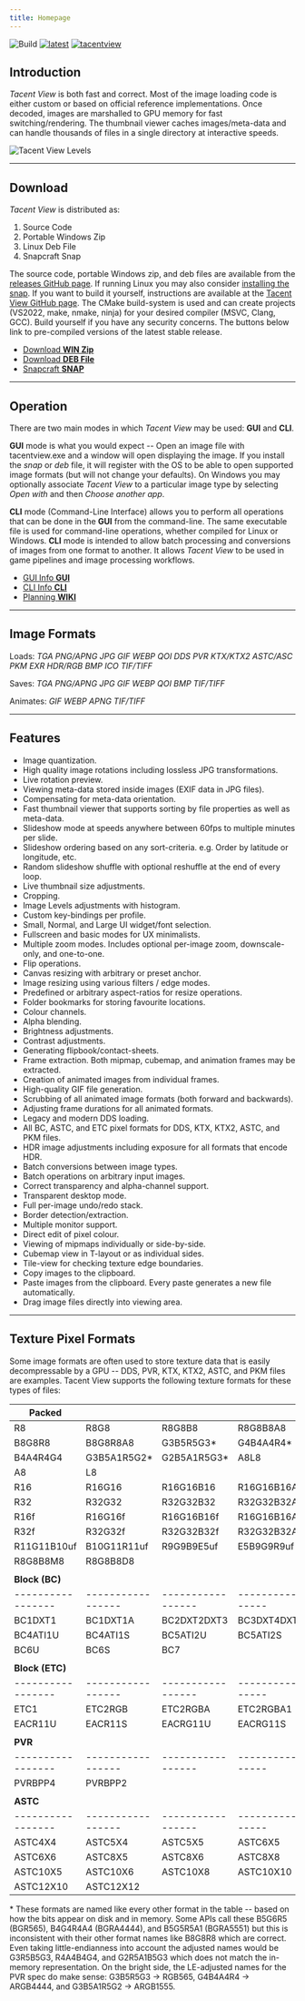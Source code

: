 ```yaml
---
title: Homepage
---
```


![Build](https://github.com/bluescan/tacentview/workflows/Build/badge.svg) [![latest](https://img.shields.io/github/v/release/bluescan/tacentview.svg)](https://github.com/bluescan/tacentview/releases) [![tacentview](https://snapcraft.io//tacentview/badge.svg)](https://snapcraft.io/tacentview)

## Introduction

_Tacent View_ is both fast and correct. Most of the image loading code is either custom or
based on official reference implementations. Once decoded, images are marshalled to GPU memory for
fast switching/rendering. The thumbnail viewer caches images/meta-data and can handle
thousands of files in a single directory at interactive speeds.

![Tacent View Levels](https://user-images.githubusercontent.com/19311462/216225745-0ea91c61-6b07-40fc-a1b7-bd327cdded4c.gif)

---
## Download

_Tacent View_ is distributed as:
1. Source Code
2. Portable Windows Zip
3. Linux Deb File
4. Snapcraft Snap

The source code, portable Windows zip, and deb files are available from the [releases GitHub page](https://github.com/bluescan/tacentview/releases). If running Linux you may also consider [installing the snap](https://snapcraft.io/tacentview). If you want to build it yourself, instructions are available at the [Tacent View GitHub page](https://github.com/bluescan/tacentview). The CMake build-system is used and can create projects (VS2022, make, nmake, ninja) for your desired compiler (MSVC, Clang, GCC). Build yourself if you have any security concerns. The buttons below link to pre-compiled versions of the latest stable release.

<ul class="downloads">
	<li><a href="https://github.com/bluescan/tacentview/releases/download/v1.0.41/tacentview_1.0.41.zip">Download <strong>WIN Zip</strong></a></li>
	<li><a href="https://github.com/bluescan/tacentview/releases/download/v1.0.41/tacentview_1.0-41.deb">Download <strong>DEB File</strong></a></li>
	<li><a href="https://snapcraft.io/tacentview">Snapcraft <strong>SNAP</strong></a></li>
</ul>

---
## Operation

There are two main modes in which _Tacent View_ may be used: **GUI** and **CLI**.

**GUI** mode is what you would expect -- Open an image file with tacentview.exe and a window will open displaying the image. If you install the _snap_ or _deb_ file, it will register with the OS to be able to open supported image formats (but will not change your defaults). On Windows you may optionally associate _Tacent View_ to a particular image type by selecting _Open with_ and then _Choose another app_.

**CLI** mode (Command-Line Interface) allows you to perform all operations that can be done in the **GUI** from the command-line. The same executable file is used for command-line operations, whether compiled for Linux or Windows. **CLI** mode is intended to allow batch processing and conversions of images from one format to another. It allows _Tacent View_ to be used in game pipelines and image processing workflows.

<ul class="downloads">
	<li><a href="https://bluescan.github.io/tacentview/gui.html">GUI Info <strong>GUI</strong></a></li>
	<li><a href="https://bluescan.github.io/tacentview/cli.html">CLI Info <strong>CLI</strong></a></li>
	<li><a href="https://github.com/bluescan/tacentview/wiki.html">Planning <strong>WIKI</strong></a></li>
</ul>

---
## Image Formats

Loads: _TGA PNG/APNG JPG GIF WEBP QOI DDS PVR KTX/KTX2 ASTC/ASC PKM EXR HDR/RGB BMP ICO TIF/TIFF_

Saves: _TGA PNG/APNG JPG GIF WEBP QOI BMP TIF/TIFF_

Animates: _GIF WEBP APNG TIF/TIFF_

---
## Features

* Image quantization.
* High quality image rotations including lossless JPG transformations.
* Live rotation preview.
* Viewing meta-data stored inside images (EXIF data in JPG files).
* Compensating for meta-data orientation.
* Fast thumbnail viewer that supports sorting by file properties as well as meta-data.
* Slideshow mode at speeds anywhere between 60fps to multiple minutes per slide.
* Slideshow ordering based on any sort-criteria. e.g. Order by latitude or longitude, etc.
* Random slideshow shuffle with optional reshuffle at the end of every loop.
* Live thumbnail size adjustments.
* Cropping.
* Image Levels adjustments with histogram.
* Custom key-bindings per profile.
* Small, Normal, and Large UI widget/font selection.
* Fullscreen and basic modes for UX minimalists.
* Multiple zoom modes. Includes optional per-image zoom, downscale-only, and one-to-one.
* Flip operations.
* Canvas resizing with arbitrary or preset anchor.
* Image resizing using various filters / edge modes.
* Predefined or arbitrary aspect-ratios for resize operations.
* Folder bookmarks for storing favourite locations.  
* Colour channels.
* Alpha blending.
* Brightness adjustments.
* Contrast adjustments.
* Generating flipbook/contact-sheets.
* Frame extraction. Both mipmap, cubemap, and animation frames may be extracted.
* Creation of animated images from individual frames.
* High-quality GIF file generation.
* Scrubbing of all animated image formats (both forward and backwards).
* Adjusting frame durations for all animated formats.
* Legacy and modern DDS loading.
* All BC, ASTC, and ETC pixel formats for DDS, KTX, KTX2, ASTC, and PKM files.
* HDR image adjustments including exposure for all formats that encode HDR.
* Batch conversions between image types.
* Batch operations on arbitrary input images.
* Correct transparency and alpha-channel support.
* Transparent desktop mode.
* Full per-image undo/redo stack.
* Border detection/extraction.
* Multiple monitor support.
* Direct edit of pixel colour.
* Viewing of mipmaps individually or side-by-side.
* Cubemap view in T-layout or as individual sides.
* Tile-view for checking texture edge boundaries.
* Copy images to the clipboard.
* Paste images from the clipboard. Every paste generates a new file automatically.
* Drag image files directly into viewing area.

---
## Texture Pixel Formats

Some image formats are often used to store texture data that is easily decompressable by a GPU -- DDS, PVR, KTX, KTX2, ASTC, and PKM files are examples. Tacent View supports the following texture formats for these types of files:

| **Packed**      |                 |                 |                 |
|-----------------|-----------------|-----------------|-----------------|
| R8              | R8G8            | R8G8B8          | R8G8B8A8        |
| B8G8R8          | B8G8R8A8        | G3B5R5G3*       | G4B4A4R4*       |
| B4A4R4G4        | G3B5A1R5G2*     | G2B5A1R5G3*     | A8L8            |
| A8              | L8              |                 |                 |
| R16             | R16G16          | R16G16B16       | R16G16B16A16    |
| R32             | R32G32          | R32G32B32       | R32G32B32A32    |
| R16f            | R16G16f         | R16G16B16f      | R16G16B16A16f   |
| R32f            | R32G32f         | R32G32B32f      | R32G32B32A32f   |
| R11G11B10uf     | B10G11R11uf     | R9G9B9E5uf      | E5B9G9R9uf      |
| R8G8B8M8        | R8G8B8D8        |                 |                 |
|                 |                 |                 |                 |
| **Block (BC)**  |                 |                 |                 |
|-----------------|-----------------|-----------------|-----------------|
| BC1DXT1         | BC1DXT1A        | BC2DXT2DXT3     | BC3DXT4DXT5     |
| BC4ATI1U        | BC4ATI1S        | BC5ATI2U        | BC5ATI2S        |
| BC6U            | BC6S            | BC7             |                 |
|                 |                 |                 |                 |
| **Block (ETC)** |                 |                 |                 |
|-----------------|-----------------|-----------------|-----------------|
| ETC1            | ETC2RGB         | ETC2RGBA        | ETC2RGBA1       |
| EACR11U         | EACR11S         | EACRG11U        | EACRG11S        |
|                 |                 |                 |                 |
| **PVR**         |                 |                 |                 |
|-----------------|-----------------|-----------------|-----------------|
| PVRBPP4         | PVRBPP2         |                 |                 |
|                 |                 |                 |                 |
| **ASTC**        |                 |                 |                 |
|-----------------|-----------------|-----------------|-----------------|
| ASTC4X4         | ASTC5X4         | ASTC5X5         | ASTC6X5         |
| ASTC6X6         | ASTC8X5         | ASTC8X6         | ASTC8X8         |
| ASTC10X5        | ASTC10X6        | ASTC10X8        | ASTC10X10       |
| ASTC12X10       | ASTC12X12       |                 |                 |

\* These formats are named like every other format in the table -- based on how the bits appear on disk and in memory. Some APIs call these B5G6R5 (BGR565), B4G4R4A4 (BGRA4444), and B5G5R5A1 (BGRA5551) but this is inconsistent with their other format names like B8G8R8 which are correct. Even taking little-endianness into account the adjusted names would be G3R5B5G3, R4A4B4G4, and G2R5A1B5G3 which does not match the in-memory representation. On the bright side, the LE-adjusted names for the PVR spec do make sense: G3B5R5G3 -> RGB565, G4B4A4R4 -> ARGB4444, and G3B5A1R5G2 -> ARGB1555.
